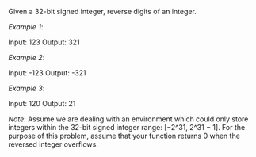Given a 32-bit signed integer, reverse digits of an integer.

*Example 1*:

Input: 123
Output: 321

*Example 2*:

Input: -123
Output: -321

*Example 3*:

Input: 120
Output: 21

*Note*:
Assume we are dealing with an environment which could only store integers
within the 32-bit signed integer range: [−2^31,  2^31 − 1]. For the purpose of
this problem, assume that your function returns 0 when the reversed integer
overflows.
